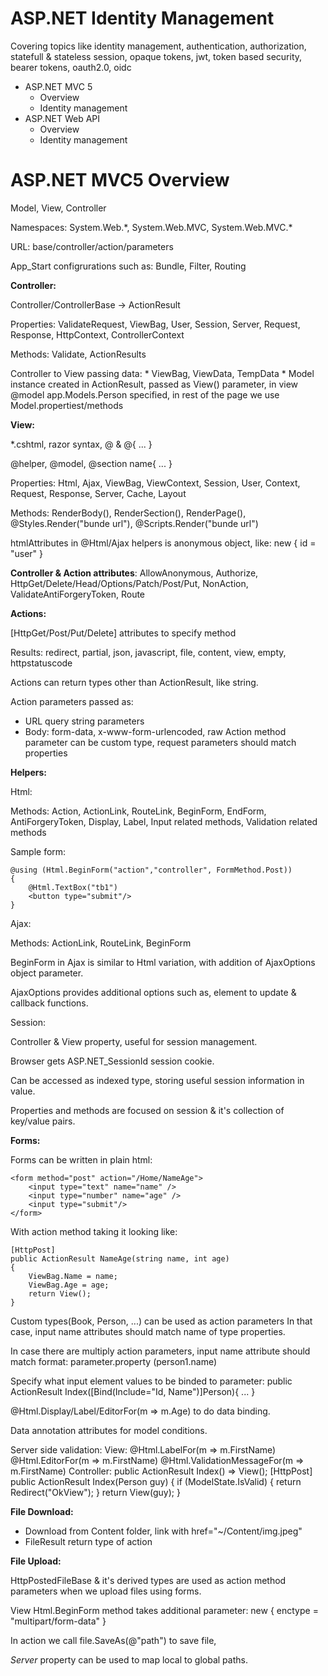 # **ASP.NET Identity Management**
Covering topics like identity management, authentication, authorization, statefull & stateless session, opaque tokens, jwt, token based security, bearer tokens, oauth2.0, oidc
* ASP.NET MVC 5
  * Overview
  * Identity management
* ASP.NET Web API
  * Overview
  * Identity management
# ASP.NET MVC5 Overview
Model, View, Controller

Namespaces: System.Web.\*, System.Web.MVC, System.Web.MVC.\*

URL: base/controller/action/parameters

App_Start configrurations such as: Bundle, Filter, Routing

**Controller:**

Controller/ControllerBase -> ActionResult

Properties:  ValidateRequest, ViewBag, User, Session, Server, Request, Response, HttpContext, ControllerContext

Methods: Validate, ActionResults

Controller to View passing data:
	* ViewBag, ViewData, TempData
	* Model instance created in ActionResult, passed as View() parameter, in view @model app.Models.Person specified, in rest of the page we use Model.propertiest/methods

**View:**

*.cshtml, razor syntax, @ & @{ ... }

@helper, @model, @section name{ ... }

Properties: Html, Ajax, ViewBag, ViewContext, Session, User, Context, Request, Response, Server, Cache, Layout

Methods: RenderBody(), RenderSection(), RenderPage(), @Styles.Render("bunde url"), @Scripts.Render("bunde url")

htmlAttributes in @Html/Ajax helpers is anonymous object, like: new { id = "user" }

**Controller & Action attributes**: AllowAnonymous, Authorize, HttpGet/Delete/Head/Options/Patch/Post/Put, NonAction, ValidateAntiForgeryToken, Route

**Actions:**

[HttpGet/Post/Put/Delete] attributes to specify method

Results: redirect, partial, json, javascript, file, content, view, empty, httpstatuscode

Actions can return types other than ActionResult, like string.

Action parameters passed as:
* URL query string parameters
* Body: form-data, x-www-form-urlencoded, raw
Action method parameter can be custom type, request parameters should match properties

**Helpers:**

Html:

Methods: Action, ActionLink, RouteLink, BeginForm, EndForm, 		AntiForgeryToken, Display, Label, Input related methods, Validation related methods

Sample form:
```
@using (Html.BeginForm("action","controller", FormMethod.Post))
{
	@Html.TextBox("tb1")
	<button type="submit"/>
}
```

Ajax:

Methods: ActionLink, RouteLink, BeginForm

BeginForm in Ajax is similar to Html variation, with addition of AjaxOptions object parameter.

AjaxOptions provides additional options such as, element to update & callback functions.
	

Session:

Controller & View property, useful for session management.

Browser gets ASP.NET_SessionId session cookie.

Can be accessed as indexed type, storing useful session information in value.

Properties and methods are focused on session & it's collection of key/value pairs.

**Forms:**

Forms can be written in plain html:
```	
<form method="post" action="/Home/NameAge">
	<input type="text" name="name" />
	<input type="number" name="age" />
	<input type="submit"/>
</form>
```
With action method taking it looking like:
```
[HttpPost]
public ActionResult NameAge(string name, int age)
{
	ViewBag.Name = name;
	ViewBag.Age = age;
	return View();
}
```
Custom types(Book, Person, ...) can be used as action parameters
In that case, input name attributes should match name of type properties.

In case there are multiply action parameters, input name attribute should match format: parameter.property (person1.name)

Specify what input element values to be binded to parameter:
public ActionResult Index([Bind(Include="Id, Name")]Person){ ... }

@Html.Display/Label/EditorFor(m => m.Age) to do data binding.

Data annotation attributes for model conditions.

Server side validation:
View:
@Html.LabelFor(m => m.FirstName)
@Html.EditorFor(m => m.FirstName)
@Html.ValidationMessageFor(m => m.FirstName)
Controller:
public ActionResult Index() => View();
[HttpPost]
public ActionResult Index(Person guy)
{
	if (ModelState.IsValid)
	{
		return Redirect("OkView");
	}
	return View(guy);
}

**File Download:**

* Download from Content folder, link with href="~/Content/img.jpeg"
* FileResult return type of action

**File Upload:**

HttpPostedFileBase & it's derived types are used as action method parameters when we upload files using forms.

View Html.BeginForm method takes additional parameter: new { enctype = "multipart/form-data" }

In action we call file.SaveAs(@"path") to save file, 

*Server* property can be used to map local to global paths.